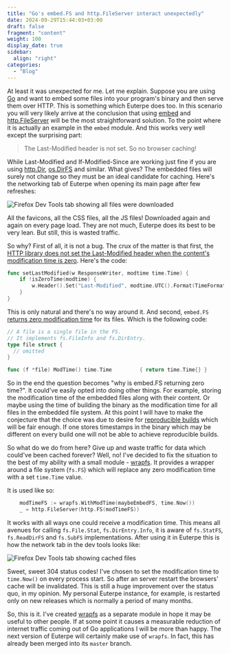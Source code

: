 ```yaml
---
title: "Go's embed.FS and http.FileServer interact unexpectedly"
date: 2024-09-29T15:44:03+03:00
draft: false
fragment: "content"
weight: 100
display_date: true
sidebar:
  align: "right"
categories:
  - "Blog"
---
```


At least it was unexpected for me. Let me explain. Suppose you are using [Go](https://pkg.go.dev/) and want to embed some files into your program's binary and then serve them over HTTP. This is something which Euterpe does too. In this scenario you will very likely arrive at the conclusion that using [embed](https://pkg.go.dev/embed) and [http.FileServer](https://pkg.go.dev/net/http#FileServer) will be the most straightforward solution. To the point where it is actually an example in the `embed` module. And this works very well except the surprising part:

> The Last-Modified header is not set. So no browser caching!

While Last-Modified and If-Modified-Since are working just fine if you are using [http.Dir](https://pkg.go.dev/net/http#Dir), [os.DirFS](https://pkg.go.dev/os#DirFS) and similar. What gives? The embedded files will surely not change so they must be an ideal candidate for caching. Here's the networking tab of Euterpe when opening its main page after few refreshes:

![Firefox Dev Tools tab showing all files were downloaded](network-no-caching.png "Screenshot of the Firefox dev tools")

All the favicons, all the CSS files, all the JS files! Downloaded again and again on every page load. They are not much, Euterpe does its best to be very lean. But still, this is wasted traffic.

So why? First of all, it is not a bug. The crux of the matter is that first, the [HTTP library does not set the Last-Modified header when the content's modification time is zero](https://cs.opensource.google/go/go/+/refs/tags/go1.23.1:src/net/http/fs.go;l=616-620). Here's the code:

```go
func setLastModified(w ResponseWriter, modtime time.Time) {
	if !isZeroTime(modtime) {
		w.Header().Set("Last-Modified", modtime.UTC().Format(TimeFormat))
	}
}
```

This is only natural and there's no way around it. And second, `embed.FS` [returns zero modification time](https://cs.opensource.google/go/go/+/refs/tags/go1.23.1:src/embed/embed.go;l=220) for its files. Which is the following code:

```go
// A file is a single file in the FS.
// It implements fs.FileInfo and fs.DirEntry.
type file struct {
  // omitted
}

func (f *file) ModTime() time.Time         { return time.Time{} }
```

So in the end the question becomes "why is embed.FS returning zero time?". It could've easily opted into doing other things. For example, storing the modification time of the embedded files along with their content. Or maybe using the time of building the binary as the modification time for all files in the embedded file system. At this point I will have to make the conjecture that the choice was due to desire for [reproducible builds](https://go.dev/blog/rebuild) which will be fair enough. If one stores timestamps in the binary which may be different on every build one will not be able to achieve reproducible builds.

So what do we do from here? Give up and waste traffic for data which could've been cached forever? Well, no! I've decided to fix the situation to the best of my ability with a small module - [wrapfs](https://github.com/ironsmile/wrapfs). It provides a wrapper around a file system (`fs.FS`) which will replace any zero modification time with a set `time.Time` value.

It is used like so:

```go
	modTimeFS := wrapfs.WithModTime(maybeEmbedFS, time.Now())
	_ = http.FileServer(http.FS(modTimeFS))
```

It works with all ways one could receive a modification time. This means all avenues for calling `fs.File.Stat`, `fs.DirEntry.Info`, it is aware of `fs.StatFS`, `fs.ReadDirFS` and `fs.SubFS` implementations. After using it in Euterpe this is how the network tab in the dev tools looks like:

![Firefox Dev Tools tab showing cached files](network-caching-with-wrapfs.png "Another screenshot of the Firefox dev tools")

Sweet, sweet 304 status codes! I've chosen to set the modification time to `time.Now()` on every process start. So after an server restart the browsers' cache will be invalidated. This is still a huge improvement over the status quo, in my opinion. My personal Euterpe instance, for example, is restarted only on new releases which is normally a period of many months.

So, this is it. I've created [wrapfs](https://github.com/ironsmile/wrapfs) as a separate module in hope it may be useful to other people. If at some point it causes a measurable reduction of internet traffic coming out of Go applications I will be more than happy. The next version of Euterpe will certainly make use of `wrapfs`. In fact, this has already been merged into its `master` branch.
